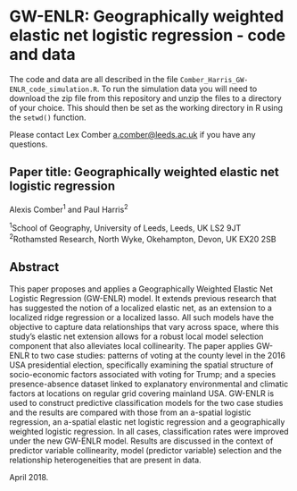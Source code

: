 # GW-ENLR: Geographically weighted elastic net logistic regression - code and data
The code and data are all described in the file `Comber_Harris_GW-ENLR_code_simulation.R`. To run the simulation data you will need to download the zip file from this repository and unzip the files to a directory of your choice. This should then be set as the working directory in R using the `setwd()` function. 

Please contact Lex Comber [a.comber@leeds.ac.uk](a.comber@leeds.ac.uk) if you have any questions.

## Paper title: Geographically weighted elastic net logistic regression
Alexis Comber<sup>1</sup> and Paul Harris<sup>2</sup>

<sup>1</sup>School of Geography, University of Leeds, Leeds, UK LS2 9JT\
<sup>2</sup>Rothamsted Research, North Wyke, Okehampton, Devon, UK EX20 2SB

## Abstract
This paper proposes and applies a Geographically Weighted Elastic Net Logistic Regression (GW-ENLR) model. It extends previous research that has suggested the notion of a localized elastic net, as an extension to a localized ridge regression or a localized lasso.  All such models have the objective to capture data relationships that vary across space, where this study’s elastic net extension allows for a robust local model selection component that also alleviates local collinearity. The paper applies GW-ENLR to two case studies: patterns of voting at the county level in the 2016 USA presidential election, specifically examining the spatial structure of socio-economic factors associated with voting for Trump; and a species presence-absence dataset linked to explanatory environmental and climatic factors at locations on regular grid covering mainland USA. GW-ENLR is used to construct predictive classification models for the two case studies and the results are compared with those from an a-spatial logistic regression, an a-spatial elastic net logistic regression and a geographically weighted logistic regression. In all cases, classification rates were improved under the new GW-ENLR model. Results are discussed in the context of predictor variable collinearity, model (predictor variable) selection and the relationship heterogeneities that are present in data.

April 2018.
